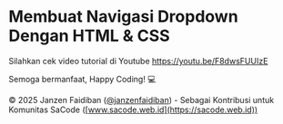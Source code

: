 # Membuat Navigasi Dropdown Dengan HTML & CSS

Silahkan cek video tutorial di Youtube https://youtu.be/F8dwsFUUIzE

Semoga bermanfaat, Happy Coding! 💻 

© 2025 Janzen Faidiban ([@janzenfaidiban](https://github.com/janzenfaidiban)) - 
Sebagai Kontribusi untuk Komunitas SaCode ([www.sacode.web.id](https://sacode.web.id))